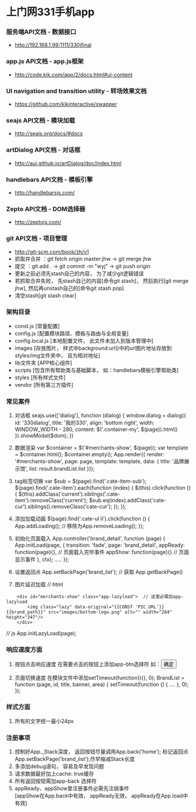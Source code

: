上门网331手机app
====

### 服务端API文档 - 数据接口
- http://192.168.1.99:1111/330jfinal

### app.js API文档  - app.js框架
- http://code.kik.com/app/2/docs.html#ui-content

### UI navigation and transition utility  - 转场效果文档
- https://github.com/kikinteractive/swapper

### seajs API文档 - 模块加载
- http://seajs.org/docs/#docs

### artDialog API文档 - 对话框
- http://aui.github.io/artDialog/doc/index.html

### handlebars API文档 - 模板引擎
- http://handlebarsjs.com/

### Zepto API文档 - DOM选择器
- http://zeptojs.com/

### git API文档 - 项目管理
- http://git-scm.com/book/zh/v1
- 抓取并合并 ：git fetch origin master:jhw -> git merge jhw
- 提交 ：git add . -> git commit -m "wyj" -> git push origin
- 更新之前必须先stash自己的内容， 为了减少git逻辑错误
- 若抓取合并失败， 先stash自己的内容[命令git stash]， 然后执行[git merge jhw], 然后再unstash自己的[命令git stash pop]
- 清空stash[git stash clear]


### 架构目录
- const.js [常量配置]
- config.js [配置模块路径、模板与路由与全局变量]
- config.local.js [本地配置文件， 此文件未加入到版本管理中]
- images [存放图片， 样式中background:url()中的url图片地址存放到styles/img文件夹中， 且为相对地址]
- lib文件夹 [APP核心组件]
- scripts [包含所有帮助类与基础脚本， 如：handlebars模板引擎帮助类]
- styles [所有样式文件]
- vendor [所有第三方插件]

### 常见案件
1) 对话框
seajs.use(['dialog'], function (dialog) {
                    window.dialog = dialog({
                        id: '330dialog',
                        title: '我的330',
                        align: 'bottom right',
                        width: WINDOW_WIDTH - 280,
                        content: $('.container-my', $(page)).html()
                    }).showModal($dom);
                })
                
2) 数据渲染
var $container = $('#merchants-show', $(page));
                var template = $container.html();
                $container.empty();
                App.render({ render: '#merchants-show', page: page, template: template, data: {
                    title: '品牌展示馆',
                    list: result.brandList.list
                }});
                
3) tag标签切换
var $sub = $(page).find('.cate-item-sub');
            $(page).find('.cate-item').each(function (index) {
                $(this).click(function () {
                    $(this).addClass('current').siblings('.cate-item').removeClass('current');
                    $sub.eq(index).addClass('cate-cur').siblings().removeClass('cate-cur');
                });
            });
            
4) 添加加载动画
$(page).find('.cate-ul li').click(function () {
    App.addLoading(); // 移除为App.removeLoading();
});

5) 初始化页面载入
App.controller('brand_detail', function (page) {
    App.initLoad(page, { transition: 'fade', page: 'brand_detail', 
        appReady: function(page){}, // 页面载入完毕事件
        appShow: function(page){} // 页面显示事件
    }, ctx);
    .....
});

6) 设置返回点
App.setBackPage('brand_list'); // 获取 App.getBackPage()

7) 图片延迟加载
 // html
 <!--品牌展示-->
        <div id="merchants-show" class="app-lazyload">  // 这里必需加app-lazyload
            <img class="lazy" data-original="{{CONST 'PIC_URL'}}{{brand_path}}" src="images/bottom-logo.png" alt="" width="284" height="347"/>
        </div>
 // js
App.initLazyLoad(page);

### 响应速度方面
1) 按钮点击响应速度
    在需要点击的按钮上添加app-btn选择符  如：<input type="button" class="app-button app-btn" value="确定"/>
    
2) 页面切换速度
    在模块文件中添加setTimeout(function(){}, 0);
    BrandList = function (page, id, title, banner, area) {
        setTimeout(function () {
            ....
        }, 0);
    });
    
### 样式方面
1) 所有的文字统一最小24px

### 注册事项
1) 控制好App._Stack深度， 返回按钮尽量调用App.back('home'); 
   标记返回点App.setBackPage('brand_list');尽早缩减Stack长度
2) 多添加debug语句， 容易及早发现问题
3) 请求数据最好加上cache: true缓存
4) 所有返回按钮需加app-back 选择符
5) appReady、appShow里注册事件必需先注销事件   
[appShow在App.back中有效， appReady无效， appReady在App.load中有效]